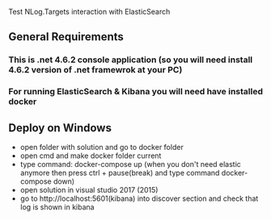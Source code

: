 Test NLog.Targets interaction with ElasticSearch

## General Requirements

### This is .net 4.6.2 console application (so you will need install 4.6.2 version of .net framewrok at your PC)
### For running ElasticSearch & Kibana you will need have installed docker

## Deploy on Windows

- open folder with solution and go to docker folder
- open cmd and make docker folder current
- type command: docker-compose up (when you don't need elastic anymore then press ctrl + pause(break) and type command docker-compose down)
- open solution in visual studio 2017 (2015)
- go to http://localhost:5601(kibana) into discover section and check that log is shown in kibana
